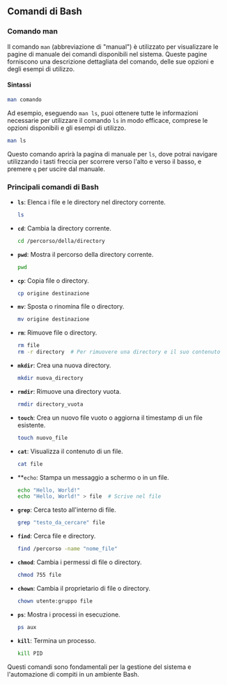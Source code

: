 ## Comandi di Bash

### Comando man

Il comando `man` (abbreviazione di "manual") è utilizzato per visualizzare le pagine di manuale dei comandi disponibili nel sistema. Queste pagine forniscono una descrizione dettagliata del comando, delle sue opzioni e degli esempi di utilizzo.

#### Sintassi
```bash
man comando
```

Ad esempio, eseguendo `man ls`, puoi ottenere tutte le informazioni necessarie per utilizzare il comando `ls` in modo efficace, comprese le opzioni disponibili e gli esempi di utilizzo.

```bash
man ls
```

Questo comando aprirà la pagina di manuale per `ls`, dove potrai navigare utilizzando i tasti freccia per scorrere verso l'alto e verso il basso, e premere `q` per uscire dal manuale.

### Principali comandi di Bash

- **`ls`**: Elenca i file e le directory nel directory corrente.
  ```bash
  ls
  ```

- **`cd`**: Cambia la directory corrente.
  ```bash
  cd /percorso/della/directory
  ```

- **`pwd`**: Mostra il percorso della directory corrente.
  ```bash
  pwd
  ```

- **`cp`**: Copia file o directory.
  ```bash
  cp origine destinazione
  ```

- **`mv`**: Sposta o rinomina file o directory.
  ```bash
  mv origine destinazione
  ```

- **`rm`**: Rimuove file o directory.
  ```bash
  rm file
  rm -r directory  # Per rimuovere una directory e il suo contenuto
  ```

- **`mkdir`**: Crea una nuova directory.
  ```bash
  mkdir nuova_directory
  ```

- **`rmdir`**: Rimuove una directory vuota.
  ```bash
  rmdir directory_vuota
  ```

- **`touch`**: Crea un nuovo file vuoto o aggiorna il timestamp di un file esistente.
  ```bash
  touch nuovo_file
  ```

- **`cat`**: Visualizza il contenuto di un file.
  ```bash
  cat file
  ```

- **`echo`: Stampa un messaggio a schermo o in un file.
  ```bash
  echo "Hello, World!"
  echo "Hello, World!" > file  # Scrive nel file
  ```

- **`grep`**: Cerca testo all'interno di file.
  ```bash
  grep "testo_da_cercare" file
  ```

- **`find`**: Cerca file e directory.
  ```bash
  find /percorso -name "nome_file"
  ```

- **`chmod`**: Cambia i permessi di file o directory.
  ```bash
  chmod 755 file
  ```

- **`chown`**: Cambia il proprietario di file o directory.
  ```bash
  chown utente:gruppo file
  ```

- **`ps`**: Mostra i processi in esecuzione.
  ```bash
  ps aux
  ```

- **`kill`**: Termina un processo.
  ```bash
  kill PID
  ```

Questi comandi sono fondamentali per la gestione del sistema e l'automazione di compiti in un ambiente Bash.